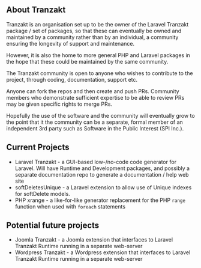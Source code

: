 ## About Tranzakt

Tranzakt is an organisation set up to be the owner of the Laravel Tranzakt package / set of packages, 
so that these can eventually be owned and maintained by a community rather than by an individual,
a community ensuring the longevity of support and maintenance.

However, it is also the home to more general PHP and Laravel packages in the hope that these could
be maintained by the same community.

The Tranzakt community is open to anyone who wishes to contribute to the project,
through coding, documentation, support etc.

Anyone can fork the repos and then create and push PRs. 
Community members who demonstrate sufficient expertise to be able to review
PRs may be given specific rights to merge PRs.

Hopefully the use of the software and the community will eventually grow to the point that
it the community can be a separate, formal member of an independent 3rd party 
such as Software in the Public Interest (SPI Inc.).

## Current Projects

* Laravel Tranzakt - a GUI-based low-/no-code code generator for Laravel. 
Will have Runtime and Development packages, 
and possibly a separate documentation repo 
to generate a documentation / help web site
* softDeletesUnique - a Laravel extension to allow use of Unique indexes for softDelete models.
* PHP xrange - a like-for-like generator replacement for the PHP `range` function when used with `foreach` statements

## Potential future projects

* Joomla Tranzakt - a Joomla extension that interfaces to Laravel Tranzakt Runtime running in a separate web-server
* Wordpress Tranzakt - a Wordpress extension that interfaces to Laravel Tranzakt Runtime running in a separate web-server
